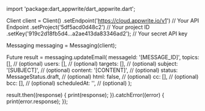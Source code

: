 import 'package:dart_appwrite/dart_appwrite.dart';

Client client = Client()
  .setEndpoint('https://cloud.appwrite.io/v1') // Your API Endpoint
  .setProject('5df5acd0d48c2') // Your project ID
  .setKey('919c2d18fb5d4...a2ae413da83346ad2'); // Your secret API key

Messaging messaging = Messaging(client);

Future result = messaging.updateEmail(
  messageId: '[MESSAGE_ID]',
  topics: [], // (optional)
  users: [], // (optional)
  targets: [], // (optional)
  subject: '[SUBJECT]', // (optional)
  content: '[CONTENT]', // (optional)
  status:  MessageStatus.draft, // (optional)
  html: false, // (optional)
  cc: [], // (optional)
  bcc: [], // (optional)
  scheduledAt: '', // (optional)
);

result.then((response) {
  print(response);
}).catchError((error) {
  print(error.response);
});
